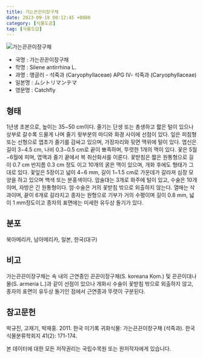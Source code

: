 ```yaml
---
title: 가는끈끈이장구채
date: 2023-09-18 00:12:45 +0800
category: [식물도감]
tag: [식물도감]
---
```




![가는끈끈이장구채](/fileUpload/plants/basic/Caryophyllaceae/Silene/1004721/1004721_20230306201402060files_th2.jpg)
- 국명 : 가는끈끈이장구채
- 학명 : Silene antirrhina L.
- 과명 : 앵글러 - 석죽과 (Caryophyllaceae) APG Ⅳ- 석죽과 (Caryophyllaceae)
- 일본명 : ムシトリマンテマ
- 영문명 : Catchfly


## 형태
1년생 초본으로, 높이는 35−50 cm이다. 줄기는 단생 또는 총생하고 짧은 털이 있으나 상부로 갈수록 드물게 나며 줄기 윗부분의 마디와 화경 사이에 선점이 있다. 잎은 피침형 또는 선형으로 엽초가 줄기를 감싸고 있으며, 가장자리와 뒷면 맥위에 털이 있다. 엽신은 길이 3−4.5 cm, 나비 0.3−0.5 cm로 끝이 뾰족하며, 뚜렷한 1개의 맥이 있다. 꽃은 5월−6월에 피며, 엽액과 줄기 끝에서 복 취산화서를 이룬다. 꽃받침은 짧은 원통형으로 길이 0.7 cm 반지름 0.3 cm 정도 이고 10개의 굵은 맥이 있으며, 개화 후에도 형태가 그대로 있다. 꽃잎은 5장이고 넓이 4−6 mm, 길이 1−1.5 cm로 가운데가 갈라져 심장 모양을 하고 있으며 백색 또는 분홍색이다. 암술대는 3개로 화주에 털이 있고, 수술은 10개이며, 자방은 긴 원통형이다. 암·수술은 거의 꽃받침 밖으로 외출하지 않는다. 열매는 삭과이며, 끝이 6개로 갈라지고 종자는 원형으로 기부가 거의 수평이며 길이 0.8 mm, 넓이 1 mm정도이고 종자의 표면에는 미세한 유두상 돌기가 있다.
## 분포
북아메리카, 남아메리카, 일본, 한국(대구)
## 비고
가는끈끈이장구채는 속 내의 근연종인 끈끈이장구채(S. koreana Kom.) 및 끈끈이대나물(S. armeria L.)과 같이 선점이 있으나 개화시 수술이 꽃받침 밖으로 외출하지 않고, 종자의 표면이 유두상 돌기인 점에서 근연종과 뚜렷이 구분된다.
## 참고문헌
박규진, 고재기, 박재홍. 2011. 한국 미기록 귀화식물: 가는끈끈이장구채 (석죽과). 한국식물분류학회지 41(2): 171-174.






본 데이터에 대한 모든 저작권리는 국립수목원 또는 원저작자에게 있습니다.
